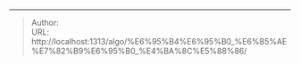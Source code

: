 # 



---

> Author:   
> URL: http://localhost:1313/algo/%E6%95%B4%E6%95%B0_%E6%B5%AE%E7%82%B9%E6%95%B0_%E4%BA%8C%E5%88%86/  

